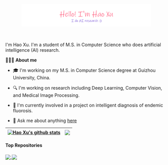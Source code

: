 <p align="center"><a href="https://uxhao-o.github.io"><img width="80%" alt="Hello, I'm Hao Xu. I do AI research!" src="./gh-readme-header.png" /></a></p>

<br />

I'm Hao Xu. I'm a student of M.S. in Computer Science who does artificial intelligence (AI) research.

🧑🏻‍💻 **About me**

- 🎓 I'm working on my M.S. in Computer Science degree at Guizhou University, China.

- 🔍 I'm working on research including Deep Learning, Computer Vision, and Medical Image Processing.

- 📝 I'm currently involved in a project on intelligent diagnosis of endemic fluorosis.

- 💬 Ask me about anything [here](https://github.com/uxhao-o/uxhao-o/issues)

| <a href="https://github.com/uxhao-o/github-readme-stats"><img align="center" src="https://github-readme-stats.vercel.app/api?username=uxhao-o&show_icons=true&include_all_commits=true&theme=buefy&hide_border=true" alt="Hao Xu's github stats" /></a> | <a href="https://github.com/uxhao-o/github-readme-stats"><img align="center" src="https://github-readme-stats.vercel.app/api/top-langs/?username=uxhao-o&layout=compact&theme=buefy&hide_border=true" /></a> |
|---------------------------------------------------------------------------------------------------------------------------------------------------------------------------------------------------------------------------------------------------------|--------------------------------------------------------------------------------------------------------------------------------------------------------------------------------------------------------------|

#### Top Repositories

<a href="https://github.com/uxhao-o/G2ViT">
  <img align="center" src="https://github-readme-stats.vercel.app/api/pin/?username=uxhao-o&repo=G2ViT&theme=buefy" />
</a>
<a href="https://github.com/uxhao-o/MLTrMR">
  <img align="center" src="https://github-readme-stats.vercel.app/api/pin/?username=uxhao-o&repo=MLTrMR&theme=buefy" />
</a>
